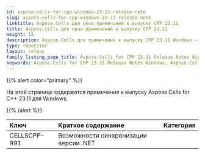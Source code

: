 ```yaml
---
id: aspose-cells-for-cpp-windows-23-11-release-note
slug: aspose-cells-for-cpp-windows-23-11-release-note
linktitle: Aspose.Cells для окна примечаний к выпуску CPP 23.11
title: Aspose.Cells для окна примечаний к выпуску CPP 23.11
weight: 15
description: Aspose.Cells для примечаний к выпуску CPP 23.11 Windows — последние улучшения, новые функции и исправления.
type: repositor
layout: releas
family_listing_page_title: Aspose.Cells for CPP 23.11 Release Notes Window
keywords: Aspose.Cells for CPP 23.11 Release Notes Windows, Aspose.Cells for CPP 23.11 Windows updates and fixe
---
```

{{% alert color="primary" %}}

На этой странице содержатся примечания к выпуску Aspose.Cells for C++ 23.11 для Windows.

{{% /alert %}}

|**Ключ**|**Краткое содержание**|**Категория**|
| :- | :- | :- |
|CELLSCPP-991|Возможности синхронизации версии .NET|

